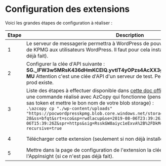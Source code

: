 # Configuration des extensions

Voici les grandes étapes de configuration à réaliser : 


|Etape| Description | Screenshot |
|--|--|--|
| 1 | Le serveur de messagerie permettra à WordPress de pouvoir envoyer des mails au nom de KPMG aux utilisateurs WordPress. Il faut pour cela installer [ce plugin](https://wordpress.org/plugins/sendgrid-email-delivery-simplified/) (si ce n'est pas déjà fait). | ![image.png](/.attachments/image-09cb74b1-82ed-446f-8370-af92a73fc443.png) |
| 2 | Configurer la clée d'API suivante : **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**  Attention c'est une clée d'API d'un serveur de test. Pensez à vérifier si une clée de prod existe. | ![image.png](/.attachments/image-9689c7b9-aa25-4b40-9f62-79a5d90cd4ac.png) |
| 3 | Liste des étapes à effectuer disponible dans [cette doc officielle](https://blogs.msdn.microsoft.com/azureossds/2017/06/21/migrate-wordpress-content-to-azure-blob-storage/) Pour vous aider : Voici une commande réalisé avec AzCopy qui fonctionne (pensez quand même à changer le sas token et mettre le bon nom de votre blob storage) : <br/> `.\azcopy cp "./wp-content/uploads" "https://pocwordpresskpmg.blob.core.windows.net/storage-wordpress/?sv=2018-03-28&ss=bfqt&srt=sco&sp=rwdlacup&se=2019-08-06T23:39:26Z&st=2019-08-06T15:39:26Z&spr=https&sig=RsskGW8aiyc1eExvA%2B%2FDkMoGlOYETC7JzV1Mu1uFW28%3D" --recursive=true` |  |
| 4 | Télécharger cette extension (seulement si non déjà installée):| ![image.png](/.attachments/image-21c3696f-8770-4bdf-94de-170666cb8bf3.png) |
| 5 | Mettre dans la page de configuration de l'extension la clée **instrumentation key** de l'AppInsight (si ce n'est pas déjà fait). | ![image.png](/.attachments/image-00ba590b-613c-4f52-bbc1-5fc8a7fb792d.png) |



